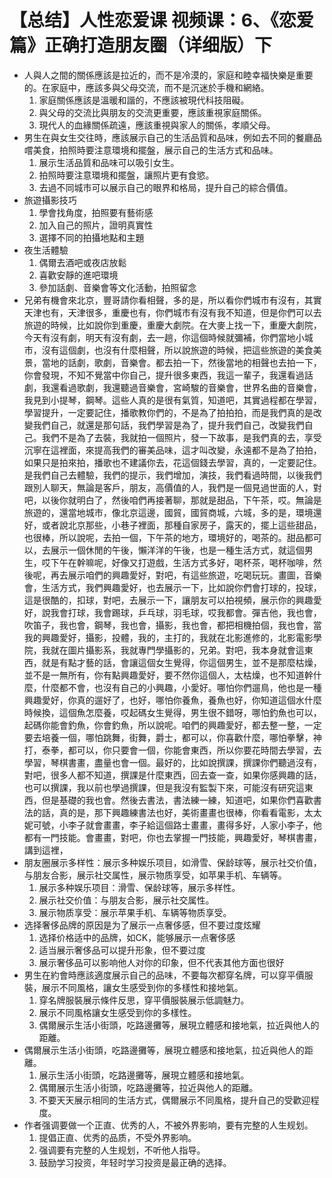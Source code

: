 # 【总结】人性恋爱课 视频课：6、《恋爱篇》正确打造朋友圈（详细版）下

-   人與人之間的關係應該是拉近的，而不是冷漠的，家庭和睦幸福快樂是重要的。在家庭中，應該多與父母交流，而不是沉迷於手機和網絡。
    1.  家庭關係應該是溫暖和諧的，不應該被現代科技阻礙。
    2.  與父母的交流比與朋友的交流更重要，應該重視家庭關係。
    3.  現代人的血緣關係疏遠，應該重視與家人的關係，孝順父母。
-   男生在與女生交往時，應該展示自己的生活品質和品味，例如去不同的餐廳品嚐美食，拍照時要注意環境和擺盤，展示自己的生活方式和品味。
    1.  展示生活品質和品味可以吸引女生。
    2.  拍照時要注意環境和擺盤，讓照片更有食慾。
    3.  去過不同城市可以展示自己的眼界和格局，提升自己的綜合價值。
-   旅遊攝影技巧
    1.  學會找角度，拍照要有藝術感
    2.  加入自己的照片，證明真實性
    3.  選擇不同的拍攝地點和主題
-   夜生活體驗
    1.  偶爾去酒吧或夜店放鬆
    2.  喜歡安靜的進吧環境
    3.  參加話劇、音樂會等文化活動，拍照留念
-   兄弟有機會來北京，豐哥請你看相聲，多的是，所以看你們城市有沒有，其實天津也有，天津很多，重慶也有，你們城市有沒有我不知道，但是你們可以去旅遊的時候，比如說你到重慶，重慶大劇院。在大麥上找一下，重慶大劇院，今天有沒有劇，明天有沒有劇，去一趟，你這個時候就彌補，你們當地小城市，沒有這個劇，也沒有什麼相聲，所以說旅遊的時候，把這些旅遊的美食美景，當地的話劇，歌劇，音樂會。都去拍一下，然後當地的相聲也去拍一下，你會發現，不知不覺當中你自己，提升很多東西，我這一輩子，我還看過話劇，我還看過歌劇，我還聽過音樂會，宮崎駿的音樂會，世界名曲的音樂會，我見到小提琴，鋼琴。這些人真的是很有氣質，知道吧，其實過程都在學習，學習提升，一定要記住，播歌教你們的，不是為了拍拍拍，而是我們真的是改變我們自己，就還是那句話，我們學習是為了，提升我們自己，改變我們自己。我們不是為了去裝，我就拍一個照片，發一下故事，是我們真的去，享受沉寧在這裡面，來提高我們的審美品味，這才叫改變，永遠都不是為了拍拍，如果只是拍來拍，播歌也不建議你去，花這個錢去學習，真的，一定要記住。是我們自己去體驗，我們的提示，我們增加，演技，我們看過時間，以後我們跟別人聊天，無論是客戶，朋友，高價值的人，我們是一個見過世面的人，對吧，以後你就明白了，然後咱們再接著聊，那就是甜品，下午茶，哎。無論是旅遊的，還當地城市，像北京這邊，國貿，國貿商城，六城，多的是，環境還好，或者說北京那些，小巷子裡面，那種自家房子，露天的，擺上這些甜品，也很棒，所以說呢，去拍一個，下午茶的地方，環境好的，喝茶的。甜品都可以，去展示一個休閒的午後，懶洋洋的午後，也是一種生活方式，就這個男生，哎下午在幹嘛呢，好像又打遊戲，生活方式多好，喝杯茶，喝杯咖啡，然後呢，再去展示咱們的興趣愛好，對吧，有這些旅遊，吃喝玩玩。畫圖，音樂會，生活方式，我們興趣愛好，也去展示一下，比如說你們會打球的，投球，這是很酷的，扣球，對吧，去展示一下，讓朋友可以拍視頻，展示你的興趣愛好，說我會打球，我會踢球，乒乓球，羽毛球，哎我都會。彈吉他，我也會，吹笛子，我也會，鋼琴，我也會，攝影，我也會，都把相機拍個，我也會，當我的興趣愛好，攝影，投體，我的，主打的，我就在北影進修的，北影電影學院，我就在圖片攝影系，我就專門學攝影的，兄弟。對吧，我本身就會這東西，就是有點才藝的話，會讓這個女生覺得，你這個男生，並不是那麼枯燥，並不是一無所有，你有點興趣愛好，要不然你這個人，太枯燥，也不知道幹什麼，什麼都不會，也沒有自己的小興趣，小愛好。哪怕你們遛鳥，他也是一種興趣愛好，你真的遛好了，也好，哪怕你養魚，養魚也好，你知道這個水什麼時候換，這個魚怎麼養，哎起碼女生覺得，男生很不錯呀，哪怕釣魚也可以，起碼你能會釣魚，你會釣魚，所以說呢。咱們的興趣愛好，都去整一整，一定要去培養一個，哪怕跳舞，街舞，爵士，都可以，你喜歡什麼，哪怕拳擊，神打，泰拳，都可以，你只要會一個，你能會東西，所以你要花時間去學習，去學習，琴棋書畫，盡量也會一個。最好的，比如說撰課，撰課你們聽過沒有，對吧，很多人都不知道，撰課是什麼東西，回去查一查，如果你感興趣的話，也可以撰課，我以前也學過撰課，但是我沒有監製下來，可能沒有研究這東西，但是基礎的我也會。然後去書法，書法練一練，知道吧，如果你們喜歡書法的話，真的是，那下興趣練書法也好，美術畫畫也很棒，你看看電影，太太妮可號，小李子就會畫畫，李子給這個路士畫畫，畫得多好，人家小李子，他都有一門技能。會畫畫，對吧，你也去掌握一門技能，興趣愛好，琴棋書畫，講到這裡，
-   朋友圈展示多样性：展示多种娱乐项目，如滑雪、保龄球等，展示社交价值，与朋友合影，展示社交属性，展示物质享受，如苹果手机、车辆等。
    1.  展示多种娱乐项目：滑雪、保龄球等，展示多样性。
    2.  展示社交价值：与朋友合影，展示社交属性。
    3.  展示物质享受：展示苹果手机、车辆等物质享受。
-   选择奢侈品牌的原因是为了展示一点奢侈感，但不要过度炫耀
    1.  选择价格适中的品牌，如CK，能够展示一点奢侈感
    2.  适当展示奢侈品可以提升形象，但不要过度
    3.  展示奢侈品可以影响他人对你的印象，但不代表其他方面也很好
-   男生在約會時應該適度展示自己的品味，不要每次都穿名牌，可以穿平價服裝，展示不同風格，讓女生感受到你的多樣性和接地氣。
    1.  穿名牌服裝展示條件反思，穿平價服裝展示低調魅力。
    2.  展示不同風格讓女生感受到你的多樣性。
    3.  偶爾展示生活小街頭，吃路邊攤等，展現立體感和接地氣，拉近與他人的距離。
-   偶爾展示生活小街頭，吃路邊攤等，展現立體感和接地氣，拉近與他人的距離。
    1.  展示生活小街頭，吃路邊攤等，展現立體感和接地氣。
    2.  偶爾展示生活小街頭，吃路邊攤等，拉近與他人的距離。
    3.  不要天天展示相同的生活方式，偶爾展示不同風格，提升自己的受歡迎程度。
-   作者强调要做一个正直、优秀的人，不被外界影响，要有完整的人生规划。
    1.  提倡正直、优秀的品质，不受外界影响。
    2.  强调要有完整的人生规划，不听他人指导。
    3.  鼓励学习投资，年轻时学习投资是最正确的选择。